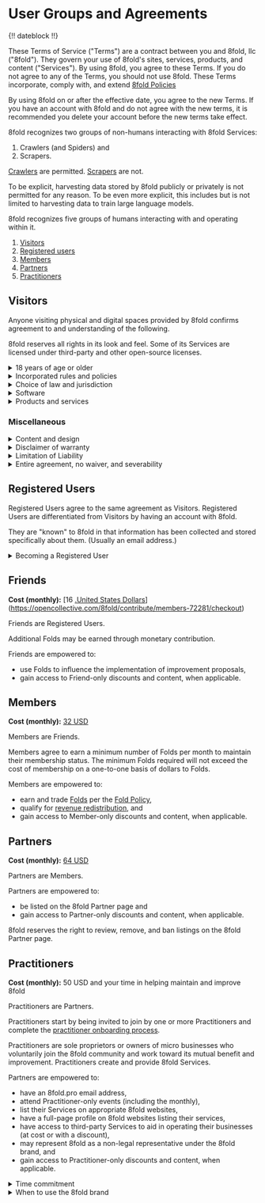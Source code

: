 # User Groups and Agreements

{!! dateblock !!}

These Terms of Service ("Terms") are a contract between you and 8fold, llc ("8fold"). They govern your use of 8fold's sites, services, products, and content ("Services"). By using 8fold, you agree to these Terms. If you do not agree to any of the Terms, you should not use 8fold. These Terms incorporate, comply with, and extend [8fold Policies](/legal/)

By using 8fold on or after the effective date, you agree to the new Terms. If you have an account with 8fold and do not agree with the new terms, it is recommended you delete your account before the new terms take effect.

8fold recognizes two groups of non-humans interacting with 8fold Services:

1. Crawlers (and Spiders) and
2. Scrapers.

[Crawlers](https://en.wikipedia.org/wiki/Web_crawler) are permitted. [Scrapers](https://en.wikipedia.org/wiki/Web_scraping) are not.

To be explicit, harvesting data stored by 8fold publicly or privately is not permitted for any reason. To be even more explicit, this includes but is not limited to harvesting data to train large language models.

8fold recognizes five groups of humans interacting with and operating within it.

1. [Visitors](#visitors)
2. [Registered users](#registered-users)
3. [Members](#members)
4. [Partners](#partners)
5. [Practitioners](#practitioners)

## Visitors

Anyone visiting physical and digital spaces provided by 8fold confirms agreement to and understanding of the following.

8fold reserves all rights in its look and feel. Some of its Services are licensed under third-party and other open-source licenses.

<details>
<summary>18 years of age or older</summary>

8fold Services are intended for individuals 18 or over (an adult according to United States law). Individuals between the ages of 13 to 18 must have express, written permission from a parent or legal guardian. Individuals under the age of 13 are not permitted to use 8fold Services (for more information, see the United States Federal Trade Commission's [[.COPPA](Children's Online Privacy Protection Rule)](https://www.ftc.gov/enforcement/rules/rulemaking-regulatory-reform-proceedings/childrens-online-privacy-protection-rule))

</details>

<details>
<summary>Incorporated rules and policies</summary>

By using the Services, you agree to let 8fold collect and use information as detailed in [8fold Policies](/legal/).

If you are outside the United States, you consent to let 8fold transfer, store, and process your information (including your personal information and content) in and out of the United States.

</details>

<details>
<summary>Choice of law and jurisdiction</summary>

These Terms are governed by Tennessee law without reference to its conflict-of-law provisions. You agree that any suit arising from the Services must be brought in a court located in Nashville, Tennessee.

</details>

<details>
<summary>Software</summary>

Visitors are prohibited from:

1. accessing or tampering with non-public areas of the Services, our computer systems, or the systems of our technical providers;
2. accessing or searching Services by any means other than currently available, published interfaces (e.g., [.APIs](application program interfaces)) provided and maintained by 8fold;
3. sending altered, deceptive, or false source-identifying information or communications by any means, including but not limited to forging any part of the header information in any email or posting;
4. interfering with, or disrupting, the access of any visitor, host, or network, including sending a virus, overloading, flooding, spamming, mail-bombing the Services, or scripting the creation of content or accounts in such a manner as to interfere with or create an undue burden on the Services; or,
5. Scraping (*not* crawling) Services for any reason.

Crawling Services in accordance with the provisions of our robots.txt files is permitted.

8fold may change, terminate, or restrict access to any aspect of 8fold Services at any time without notice.

</details>

<details>
<summary>Products and services</summary>

Visitors may purchase products as a guest and receive Services in which no information is collected or stored. Visitors may also offer 8fold feedback on ways to improve and request information from Practitioners about 8fold.

</details>

### Miscellaneous

<details>
<summary>Content and design</summary>

Visitors are prohibited from copying or adapting any portion of our code or visual design elements (including logos) without:

1. express, written permission from 8fold;
2. permission granted by way of license for those portions (e.g., a media kit); or,
3. permitted by United States law.

</details>

<details>
<summary>Disclaimer of warranty</summary>

8fold provides the Services to you as is. You use them at your own risk and discretion. That means they do not come with any warranty unless otherwise expressed by individual Practitioners. None expressed, none implied. No implied warranty of merchantability, fitness for a particular purpose, availability, security, title, or non-infringement.

</details>

<details>
<summary>Limitation of Liability</summary>

8fold will not be liable to you for any damages that arise from your use of the Services. This includes if Services are hacked or become unavailable. This includes all types of damages (indirect, incidental, consequential, special, or exemplary). And it includes all kinds of legal claims, such as breach of contract, breach of warranty, tort, or any other loss.

</details>

<details>
<summary>Entire agreement, no waiver, and severability</summary>

These Terms (including any document incorporated by reference into them) are the whole agreement between 8fold and yourself concerning the Services.

If 8fold does not exercise a particular right under these Terms, that does not waive the right to do so.

If any provision of these Terms is found invalid by a court of competent jurisdiction, you agree that the court should try to give effect to the parties' intentions as reflected in the provision that other provisions of the Terms will remain in full effect.

</details>

## Registered Users

Registered Users agree to the same agreement as Visitors. Registered Users are differentiated from Visitors by having an account with 8fold.

They are "known" to 8fold in that information has been collected and stored specifically about them. (Usually an email address.)

<details>
<summary>Becoming a Registered User</summary>

You are considered a Registered User when you purchase Services from a Practitioner that require creating an account or the collection and storage of identifying information.

</details>

## Friends

**Cost (monthly):** [16 [.United States Dollars](USD)](https://opencollective.com/8fold/contribute/members-72281/checkout)

Friends are Registered Users.

Additional Folds may be earned through monetary contribution.

Friends are empowered to:

- use Folds to influence the implementation of improvement proposals,
- gain access to Friend-only discounts and content, when applicable.

## Members

**Cost (monthly):** [32 USD](https://opencollective.com/8fold/contribute/partners-72282/checkout)

Members are Friends.

Members agree to earn a minimum number of Folds per month to maintain their membership status. The minimum Folds required will not exceed the cost of membership on a one-to-one basis of dollars to Folds.

Members are empowered to:

- earn and trade [Folds](/operations/fold-system/) per the [Fold Policy](/legal/#fold-policy),
- qualify for [revenue redistribution](/legal/#revenue-redistribution), and
- gain access to Member-only discounts and content, when applicable.

## Partners

**Cost (monthly):** [64 USD](https://opencollective.com/8fold/contribute/partners-72283/checkout)

Partners are Members.

Partners are empowered to:

- be listed on the 8fold Partner page and
- gain access to Partner-only discounts and content, when applicable.

8fold reserves the right to review, remove, and ban listings on the 8fold Partner page.

## Practitioners

**Cost (monthly):** 50 USD and your time in helping maintain and improve 8fold

Practitioners are Partners.

Practitioners start by being invited to join by one or more Practitioners and complete the [practitioner onboarding process](/practitioners).

Practitioners are sole proprietors or owners of micro businesses who voluntarily join the 8fold community and work toward its mutual benefit and improvement. Practitioners create and provide 8fold Services.

Partners are empowered to:

- have an 8fold.pro email address,
- attend Practitioner-only events (including the monthly),
- list their Services on appropriate 8fold websites,
- have a full-page profile on 8fold websites listing their services,
- have access to third-party Services to aid in operating their businesses (at cost or with a discount),
- may represent 8fold as a non-legal representative under the 8fold brand, and
- gain access to Practitioner-only discounts and content, when applicable.

<details>
<summary>Time commitment</summary>

Participation in [The Monthly](/operations/monthly) is voluntary. When you attend, you have the opportunity to shape 8fold, set priorities, and contribute to the achievements of yourself, your peers, and 8fold itself. When you choose not to attend, you implicitly agree to the changes made in your absence.

</details>

<details>
<summary>When to use the 8fold brand</summary>

If you are performing work for a client or Registered User requiring the use of assets owned and maintained by 8fold or its Practitioners, you agree to incorporate the 8fold brand name. Further, if you begin working with a client or user referred to you by another 8fold Practitioner, you agree to incorporate the 8fold brand name.

</details>
